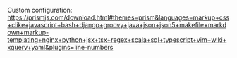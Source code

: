 Custom configuration:
https://prismjs.com/download.html#themes=prism&languages=markup+css+clike+javascript+bash+django+groovy+java+json+json5+makefile+markdown+markup-templating+nginx+python+jsx+tsx+regex+scala+sql+typescript+vim+wiki+xquery+yaml&plugins=line-numbers